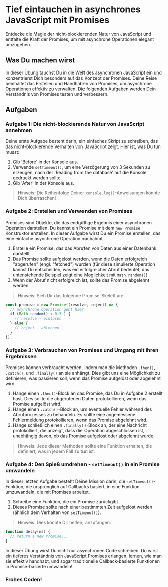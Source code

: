 # Tief eintauchen in asynchrones JavaScript mit Promises

Entdecke die Magie der nicht-blockierenden Natur von JavaScript und entfalte die Kraft der Promises, um mit asynchrone Operationen elegant umzugehen.

## Was Du machen wirst

In dieser Übung tauchst Du in die Welt des asynchronen JavaScript ein und konzentrierst Dich besonders auf das Konzept der Promises. Deine Reise beinhaltet das Erstellen und Handhaben von Promises, um asynchrone Operationen effektiv zu verwalten. Die folgenden Aufgaben werden Dein Verständnis von Promises testen und verbessern.

## Aufgaben

### Aufgabe 1: Die nicht-blockierende Natur von JavaScript annehmen

Deine erste Aufgabe besteht darin, ein einfaches Skript zu schreiben, das das nicht-blockierende Verhalten von JavaScript zeigt. Hier ist, was Du tun musst:

1. Gib 'Before' in der Konsole aus.
2. Verwende `setTimeout()`, um eine Verzögerung von 3 Sekunden zu erzeugen, nach der 'Reading from the database' auf die Konsole gedruckt werden sollte.
3. Gib 'After' in der Konsole aus.

> Hinweis: Die Reihenfolge Deiner `console.log()`-Anweisungen könnte Dich überraschen!

### Aufgabe 2: Erstellen und Verwenden von Promises

Promises sind Objekte, die das endgültige Ergebnis einer asynchronen Operation darstellen. Du kannst ein Promise mit dem `new Promise` Konstruktor erstellen. In dieser Aufgabe wirst Du ein Promise erstellen, das eine einfache asynchrone Operation nachahmt.

1. Erstelle ein Promise, das das Abrufen von Daten aus einer Datenbank darstellt.
2. Das Promise sollte aufgelöst werden, wenn die Daten erfolgreich "abgerufen" (engl. "fetched") wurden (für diese simulierte Operation kannst Du entscheiden, was ein erfolgreicher Abruf bedeutet; das untenstehende Beispiel zeigt eine Möglichkeit mit `Math.random()`)
3. Wenn der Abruf nicht erfolgreich ist, sollte das Promise abgelehnt werden.

> Hinweis: Sieh Dir das folgende Promise-Skelett an:
```js
const promise = new Promise((resolve, reject) => {
  // asynchrone Operation geht hier
  if (Math.random() < 0.5 ) {
    // resolve - einlösen
  } else {
    // reject - ablehnen
  }
});
```

### Aufgabe 3: Verbrauchen von Promises und Umgang mit ihren Ergebnissen

Promises können verbraucht werden, indem man die Methoden `.then()`, `.catch()`, und `.finally()` an sie anhängt. Dies gibt uns eine Möglichkeit zu definieren, was passieren soll, wenn das Promise aufgelöst oder abgelehnt wird.

1. Hänge einen `.then()`-Block an das Promise, das Du in Aufgabe 2 erstellt hast. Dies sollte die abgerufenen Daten protokollieren, wenn das Promise aufgelöst wird.
2. Hänge einen `.catch()`-Block an, um eventuelle Fehler während des Abrufprozesses zu behandeln. Es sollte eine angemessene Fehlermeldung protokollieren, wenn das Promise abgelehnt wird.
3. Hänge schließlich einen `.finally()`-Block an, der eine Nachricht protokolliert, die anzeigt, dass die Operation abgeschlossen ist, unabhängig davon, ob das Promise aufgelöst oder abgelehnt wurde.

> Hinweis: Jede dieser Methoden sollte eine Funktion erhalten, die definiert, was in jedem Fall zu tun ist.

### Aufgabe 4: Den Spieß umdrehen - `setTimeout()` in ein Promise umwandeln

In dieser letzten Aufgabe besteht Deine Mission darin, die `setTimeout()`-Funktion, die ursprünglich auf Callbacks basiert, in eine Funktion umzuwandeln, die mit Promises arbeitet.

1. Schreibe eine Funktion, die ein Promise zurückgibt.
2. Dieses Promise sollte nach einer bestimmten Zeit aufgelöst werden (ähnlich dem Verhalten von `setTimeout()`).

> Hinweis: Dies könnte Dir helfen, anzufangen:
```js
function delay(ms) {
  // return a new Promise...
}
```

In dieser Übung wirst Du nicht nur asynchronen Code schreiben. Du wirst ein tieferes Verständnis von JavaScript Promises erlangen, lernen, wie man sie effektiv handhabt, und sogar traditionelle Callback-basierte Funktionen in Promise-basierte umwandeln!

### Frohes Coden!

